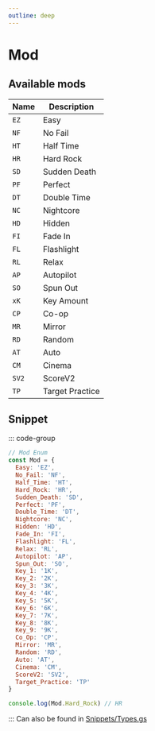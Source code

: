 ```yaml
---
outline: deep
---
```


# Mod

## Available mods

| Name   | Description     |
|--------|-----------------|
| `EZ`   | Easy            |
| `NF`   | No Fail         |
| `HT`   | Half Time       |
| `HR`   | Hard Rock       |
| `SD`   | Sudden Death    |
| `PF`   | Perfect         |
| `DT`   | Double Time     |
| `NC`   | Nightcore       |
| `HD`   | Hidden          |
| `FI`   | Fade In         |
| `FL`   | Flashlight      |
| `RL`   | Relax           |
| `AP`   | Autopilot       |
| `SO`   | Spun Out        |
| `xK`   | Key Amount      |
| `CP`   | Co-op           |
| `MR`   | Mirror          |
| `RD`   | Random          |
| `AT`   | Auto            |
| `CM`   | Cinema          |
| `SV2`  | ScoreV2         |
| `TP`   | Target Practice |

## Snippet

::: code-group

```js [enum.gs]
// Mod Enum
const Mod = {
  Easy: 'EZ',
  No_Fail: 'NF',
  Half_Time: 'HT',
  Hard_Rock: 'HR',
  Sudden_Death: 'SD',
  Perfect: 'PF',
  Double_Time: 'DT',
  Nightcore: 'NC',
  Hidden: 'HD',
  Fade_In: 'FI',
  Flashlight: 'FL',
  Relax: 'RL',
  Autopilot: 'AP',
  Spun_Out: 'SO',
  Key_1: '1K',
  Key_2: '2K',
  Key_3: '3K',
  Key_4: '4K',
  Key_5: '5K',
  Key_6: '6K',
  Key_7: '7K',
  Key_8: '8K',
  Key_9: '9K',
  Co_Op: 'CP',
  Mirror: 'MR',
  Random: 'RD',
  Auto: 'AT',
  Cinema: 'CM',
  ScoreV2: 'SV2',
  Target_Practice: 'TP'
}

console.log(Mod.Hard_Rock) // HR
```

:::
Can also be found in [Snippets/Types.gs](../../snippets/snippets/types)